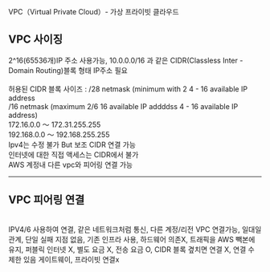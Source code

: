 VPC（Virtual Private Cloud）- 가상 프라이빗 클라우드

<h2>VPC 사이징</h2>  
2^16(65536개)IP 주소 사용가능, 10.0.0.0/16 과 같은 CIDR(Classless Inter - Domain Routing)블록 형태 IP주소 필요
<br><br>허용된 CIDR 블록 사이즈 : /28 netmask (minimum with 2 4 - 16 available IP address
<br> /16 netmask (maximum 2/6 16 available IP addddss 4 - 16 available IP address)
<br>172.16.0.0 ～ 172.31.255.255
<br>192.168.0.0 ～ 192.168.255.255
<br>Ipv4는 수정 불가 But 보조 CIDR 연결 가능 
<br>인터넷에 대한 직접 액세스는 CIDR에서 불가
<br>AWS 계정내 다른 vpc와 피어링 연결 가능
<hr>

<h2>VPC 피어링 연결</h2> 
<br>IPV4/6 사용하여 연결, 같은 네트워크처럼 통신, 다른 계정/리전 VPC 연결가능, 일대일 관계, 단일 실패 지점 없음, 기존 인프라 사용, 하드웨어 의존X,
트래픽을 AWS 빽본에 유지, 퍼블릭 인터넷 X, 별도 요금 X, 전송 요금 O, CIDR 블록 곂치면 연결 X, 연결 수 제한 있음
게이트웨이, 프라이빗 연결x

